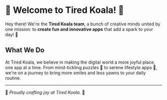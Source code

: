 # 🐨 Welcome to Tired Koala! 🚀

Hey there! We're the **Tired Koala team**, a bunch of creative minds united by one mission: to **create fun and innovative apps** that add a spark to your day! 🌟

## What We Do

At Tired Koala, we believe in making the digital world a more joyful place, one app at a time. From mind-tickling puzzles 🧩 to serene lifestyle apps 🍃, we're on a journey to bring more smiles and less yawns to your daily routine.

---

🐨 *Proudly crafting joy at Tired Koala.* 🐨
